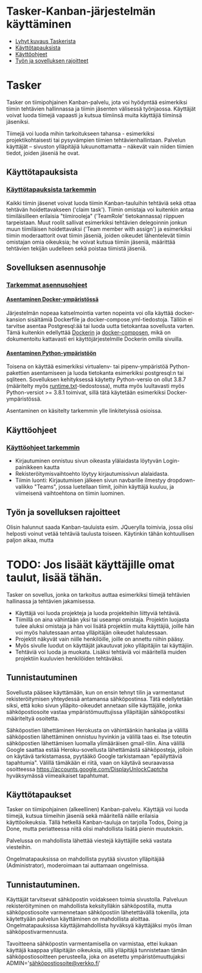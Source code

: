 Tasker-Kanban-järjestelmän käyttäminen
======================================

- [Lyhyt kuvaus Taskerista](#tasker)
- [Käyttötapauksista](#käyttötapauksista)
- [Käyttöohjeet](#käyttöohjeet)
- [Työn ja sovelluksen rajoitteet](#työn-ja-sovelluksen-rajoitteet)

# Tasker

Tasker on tiimipohjainen Kanban-palvelu, jota voi hyödyntää esimerkiksi tiimin tehtävien hallinnassa ja tiimin jäsenten välisessä työnjaossa. Käyttäjät voivat luoda tiimejä vapaasti ja kutsua tiimiinsä muita käyttäjiä tiiminsä jäseniksi. 

Tiimejä voi luoda mihin tarkoitukseen tahansa - esimerkiksi projektikohtaisesti tai pysyvämpien tiimien tehtävienhallintaan. Palvelun käyttäjät – sivuston ylläpitäjiä lukuunottamatta – näkevät vain niiden tiimien tiedot, joiden jäseniä he ovat.



## Käyttötapauksista

### [Käyttötapauksista tarkemmin](docs/käyttötapaukset.md)

Kaikki tiimin jäsenet voivat luoda tiimin Kanban-tauluihin tehtäviä sekä ottaa tehtävän hoidettavakseen ('claim task'). Tiimin omistaja voi kuitenkin antaa tiimiläisilleen erilaisia "tiimirooleja" ('TeamRole' tietokannassa) riippuen tarpeistaan. Muut roolit sallivat esimerkiksi tehtävien delegoinnin jonkun muun tiimiläisen hoidettavaksi ('Team member with assign') ja esimerkiksi tiimin moderaattorit ovat tiimin jäseniä, joiden oikeudet lähentelevät tiimin omistajan omia oikeuksia; he voivat kutsua tiimiin jäseniä, määrittää tehtävien tekijän uudelleen sekä poistaa tiimistä jäseniä.

## Sovelluksen asennusohje

### [Tarkemmat asennusohjeet](docs/asennusohje.md)

#### [Asentaminen Docker-ympäristössä](docs/asennusohje#-asentaminen-docker-ympäristössä)

Järjestelmän nopeaa katselmointia varten nopeinta voi olla käyttää docker-kansion sisältämiä Dockerfile ja docker-compose.yml-tiedostoja. Tällöin ei tarvitse asentaa Postgresql:ää tai luoda uutta tietokantaa sovellusta varten. Tämä kuitenkin edellyttää [Dockerin]('https://docs.docker.com/engine/install/') ja [docker-composen]('https://docs.docker.com/compose/install/'), mikä on dokumentoitu kattavasti eri käyttöjärjestelmille Dockerin omilla sivuilla.

#### [Asentaminen Python-ympäristöön](docs/asennusohje#-asentaminen-python-ympäristössä)
Toisena on käyttää esimerkiksi virtualenv- tai pipenv-ympäristöä Python-pakettien asentamiseen ja luoda tietokanta esimerkiksi postgresql:n tai sqliteen. Sovelluksen kehityksessä käytetty Python-versio on ollut 3.8.7 (määritelty myös [runtime.txt]('runtime.txt')-tiedostossa), mutta myös luultavasti myös Python-versiot >= 3.8.1 toimivat, sillä tätä käytetään esimerkiksi Docker-ympäristössä.

Asentaminen on käsitelty tarkemmin ylle linkitetyissä osioissa.

## Käyttöohjeet

### [Käyttöohjeet tarkemmin](docs/käyttöohje.md)

* Kirjautuminen onnistuu sivun oikeasta ylälaidasta löytyvän Login-painikkeen kautta
* Rekisteröitymisvaihtoehto löytyy kirjautumissivun alalaidasta.
* Tiimin luonti: Kirjautumisen jälkeen sivun navbarille ilmestyy dropdown-valikko "Teams", jossa luetellaan tiimit, joihin käyttäjä kuuluu, ja viimeisenä vaihtoehtona on tiimin luominen.

## Työn ja sovelluksen rajoitteet

Olisin halunnut saada Kanban-tauluista esim. JQuerylla toimivia, jossa olisi helposti voinut vetää tehtäviä taulusta toiseen. Käytinkin tähän kohtuullisen paljon aikaa, mutta 


# TODO: Jos lisäät käyttäjille omat taulut, lisää tähän.

Tasker on sovellus, jonka on tarkoitus auttaa esimerkiksi tiimejä tehtävien hallinassa ja tehtävien jakamisessa.

* Käyttäjä voi luoda projekteja ja luoda projekteihin liittyviä tehtäviä.
* Tiimillä on aina vähintään yksi tai useampi omistaja. Projektin luojasta tulee aluksi omistaja ja hän voi lisätä projektiin muita käyttäjiä, joille hän voi myös halutessaan antaa ylläpitäjän oikeudet halutessaan.
* Projektit näkyvät vain niille henkilöille, joille on annettu niihin pääsy.
* Myös sivulle luodut on käyttäjät jakautuvat joko ylläpitäjiin tai käyttäjiin.
* Tehtäviä voi luoda ja muokata. Lisäksi tehtäviä voi määritellä muiden projektiin kuuluvien henkilöiden tehtäväksi.


## Tunnistautuminen

Sovellusta pääsee käyttämään, kun on ensin tehnyt tilin ja varmentanut rekisteröitymisen yhteydessä antamansa sähköpostinsa. Tätä edellytetään siksi, että koko sivun ylläpito-oikeudet annetaan sille käyttäjälle, jonka sähköpostiosoite vastaa ympäristömuuttujissa ylläpitäjän sähköpostiksi määriteltyä osoitetta.

Sähköpostien lähettäminen Herokusta on vähintäänkin hankalaa ja välillä sähköpostien lähettäminen onnistuu hyvinkin ja välillä taas ei. Itse toteutin sähköpostien lähettämisen luomalla ylimääräisen gmail-tilin. Aina välillä Google saattaa estää Heroku-sovellusta lähettämästä sähköposteja, jolloin on käytävä tarkistamassa, pyytääkö Google tarkistamaan "epäilyttäviä tapahtumia". Välillä tämäkään ei riitä, vaan on käytävä seuraavassa osoitteessa https://accounts.google.com/DisplayUnlockCaptcha hyväksymässä viimeaikaiset tapahtumat.

## Käyttötapaukset

Tasker on tiimipohjainen (alkeellinen) Kanban-palvelu. Käyttäjä voi luoda tiimejä, kutsua tiimeihin jäseniä sekä määritellä näille erilaisia käyttöoikeuksia. Tällä hetkellä Kanban-tauluja on tarjolla Todos, Doing ja Done, mutta periatteessa niitä olisi mahdollista lisätä pienin muutoksin.

Palvelussa on mahdollista lähettää viestejä käyttäjille sekä vastata viesteihin.

Ongelmatapauksissa on mahdollista pyytää sivuston ylläpitäjää (Administrator), moderoimaan tai auttamaan ongelmissa. 

## Tunnistautuminen.

Käyttäjät tarvitsevat sähköpostin voidakseen toimia sivustolla. Palveluun rekisteröityminen on mahdollista keksitylläkin sähköpostilla, mutta sähköpostiosoite varmennetaan sähköpostiin lähetettävällä tokenilla, jota käytettyään palvelun käyttäminen on mahdollista aloittaa. Ongelmatapauksissa käyttäjämahdollista hyväksyä käyttäjäksi myös ilman sähköpostivarmennusta.

Tavoitteena sähköpostin varmentamisella on varmistaa, ettei kukaan käyttäjä kaappaa ylläpitäjän oikeuksia, sillä ylläpitäjä tunnistetaan tämän sähköpostiosoitteen perusteella, joka on asetettu ympäristömuuttujaksi ADMIN='sähköpostiosoite@verkko.fi'